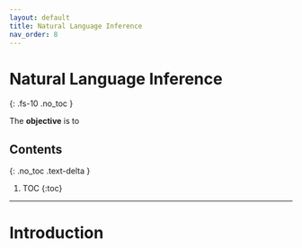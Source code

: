 ```yaml
---
layout: default
title: Natural Language Inference
nav_order: 8
---
```


# Natural Language Inference
{: .fs-10 .no_toc }

The **objective** is to 

## Contents
{: .no_toc .text-delta }

1. TOC
{:toc}

---

# Introduction


